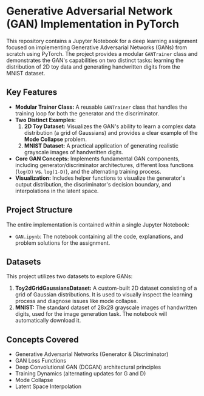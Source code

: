 # Generative Adversarial Network (GAN) Implementation in PyTorch

This repository contains a Jupyter Notebook for a deep learning assignment focused on implementing Generative Adversarial Networks (GANs) from scratch using PyTorch. The project provides a modular `GANTrainer` class and demonstrates the GAN's capabilities on two distinct tasks: learning the distribution of 2D toy data and generating handwritten digits from the MNIST dataset.

## Key Features

- **Modular Trainer Class:** A reusable `GANTrainer` class that handles the training loop for both the generator and the discriminator.
- **Two Distinct Examples:**
    1.  **2D Toy Dataset:** Visualizes the GAN's ability to learn a complex data distribution (a grid of Gaussians) and provides a clear example of the **Mode Collapse** problem.
    2.  **MNIST Dataset:** A practical application of generating realistic grayscale images of handwritten digits.
- **Core GAN Concepts:** Implements fundamental GAN components, including generator/discriminator architectures, different loss functions (`log(D)` vs. `log(1-D)`), and the alternating training process.
- **Visualization:** Includes helper functions to visualize the generator's output distribution, the discriminator's decision boundary, and interpolations in the latent space.

## Project Structure

The entire implementation is contained within a single Jupyter Notebook:

-   `GAN.ipynb`: The notebook containing all the code, explanations, and problem solutions for the assignment.

## Datasets

This project utilizes two datasets to explore GANs:

1.  **Toy2dGridGaussiansDataset:** A custom-built 2D dataset consisting of a grid of Gaussian distributions. It is used to visually inspect the learning process and diagnose issues like mode collapse.
2.  **MNIST:** The standard dataset of 28x28 grayscale images of handwritten digits, used for the image generation task. The notebook will automatically download it.

## Concepts Covered

-   Generative Adversarial Networks (Generator & Discriminator)
-   GAN Loss Functions
-   Deep Convolutional GAN (DCGAN) architectural principles
-   Training Dynamics (alternating updates for G and D)
-   Mode Collapse
-   Latent Space Interpolation
